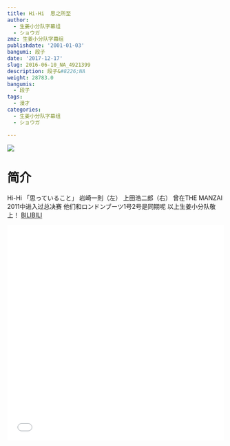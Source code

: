 ```yaml
---
title: Hi-Hi  思之所至
author:
  - 生姜小分队字幕组
  - ショウガ
zmz: 生姜小分队字幕组
publishdate: '2001-01-03'
bangumi: 段子
date: '2017-12-17'
slug: 2016-06-10_NA_4921399
description: 段子&#8226;NA
weight: 28783.0
bangumis:
  - 段子
tags:
  - 漫才
categories:
  - 生姜小分队字幕组
  - ショウガ

---
```

![](https://i.imgur.com/ZSiJ92L.png)
# 简介  
 Hi-Hi 「思っていること」
岩崎一則（左）  上田浩二郎（右）
曾在THE MANZAI 2011中进入过总决赛
他们和ロンドンブーツ1号2号是同期呢
以上生姜小分队敬上！ 
  [BILIBILI](https://www.bilibili.com/video/av4921399/)

<div class="vcontainer">  <iframe class="video" src="//www.bilibili.com/blackboard/player.html?aid=4921399" width="100%" height="500" frameborder="0" allowfullscreen="allowfullscreen"></iframe></div>
